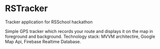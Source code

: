 # RSTracker
Tracker application for RSSchool hackathon

Simple GPS tracker which records your route and displays it on the map in foreground and background. Technology stack: MVVM architectire, Google Map Api, Firebase Realtime Database.
